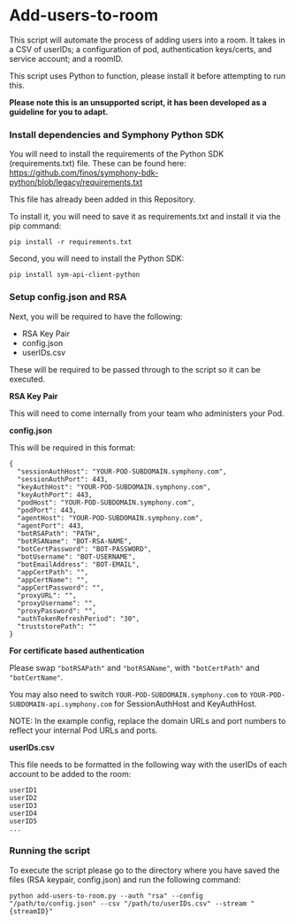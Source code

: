 # Add-users-to-room
This script will automate the process of adding users into a room. It takes in a CSV of userIDs; a configuration of pod, authentication keys/certs, and service account; and a roomID.

This script uses Python to function, please install it before attempting to run this.

**Please note this is an unsupported script, it has been developed as a guideline for you to adapt.**

### Install dependencies and Symphony Python SDK
You will need to install the requirements of the Python SDK (requirements.txt) file.
These can be found here: https://github.com/finos/symphony-bdk-python/blob/legacy/requirements.txt

This file has already been added in this Repository.

To install it, you will need to save it as requirements.txt and install it via the pip command:
```
pip install -r requirements.txt
```

Second, you will need to install the Python SDK:
```
pip install sym-api-client-python
```

### Setup config.json and RSA
Next, you will be required to have the following:

* RSA Key Pair
* config.json
* userIDs.csv
  
These will be required to be passed through to the script so it can be executed.

**RSA Key Pair**

This will need to come internally from your team who administers your Pod.

**config.json**

This will be required in this format:

```
{
  "sessionAuthHost": "YOUR-POD-SUBDOMAIN.symphony.com",
  "sessionAuthPort": 443,
  "keyAuthHost": "YOUR-POD-SUBDOMAIN.symphony.com",
  "keyAuthPort": 443,
  "podHost": "YOUR-POD-SUBDOMAIN.symphony.com",
  "podPort": 443,
  "agentHost": "YOUR-POD-SUBDOMAIN.symphony.com",
  "agentPort": 443,
  "botRSAPath": "PATH",
  "botRSAName": "BOT-RSA-NAME",
  "botCertPassword": "BOT-PASSWORD",
  "botUsername": "BOT-USERNAME",
  "botEmailAddress": "BOT-EMAIL",
  "appCertPath": "",
  "appCertName": "",
  "appCertPassword": "",
  "proxyURL": "",
  "proxyUsername": "",
  "proxyPassword": "",
  "authTokenRefreshPeriod": "30",
  "truststorePath": ""
}
```

**For certificate based authentication**

Please swap `"botRSAPath"` and `"botRSAName"`, with `"botCertPath"` and
`"botCertName"`. 

You may also need to switch `YOUR-POD-SUBDOMAIN.symphony.com` to `YOUR-POD-SUBDOMAIN-api.symphony.com` for SessionAuthHost and KeyAuthHost.

NOTE: In the example config, replace the domain URLs and port numbers to reflect your internal Pod URLs and ports.

**userIDs.csv**

This file needs to be formatted in the following way with the userIDs of each account to be added to the room:

```
userID1
userID2
userID3
userID4
userID5
...
```

### Running the script
To execute the script please go to the directory where you have saved the files (RSA keypair, config.json) and run the following command:
```
python add-users-to-room.py --auth "rsa" --config "/path/to/config.json" --csv "/path/to/userIDs.csv" --stream "{streamID}"
```
